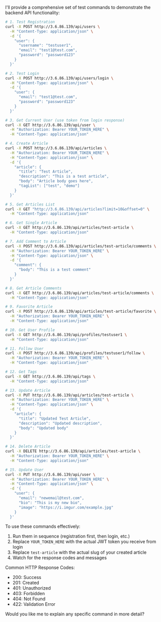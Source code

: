 I'll provide a comprehensive set of test commands to demonstrate the backend API functionality:

````bash
# 1. Test Registration
curl -X POST http://3.6.86.139/api/users \
  -H "Content-Type: application/json" \
  -d '{
    "user": {
      "username": "testuser1",
      "email": "test1@test.com",
      "password": "password123"
    }
  }'

# 2. Test Login
curl -X POST http://3.6.86.139/api/users/login \
  -H "Content-Type: application/json" \
  -d '{
    "user": {
      "email": "test1@test.com",
      "password": "password123"
    }
  }'

# 3. Get Current User (use token from login response)
curl -X GET http://3.6.86.139/api/user \
  -H "Authorization: Bearer YOUR_TOKEN_HERE" \
  -H "Content-Type: application/json"

# 4. Create Article
curl -X POST http://3.6.86.139/api/articles \
  -H "Authorization: Bearer YOUR_TOKEN_HERE" \
  -H "Content-Type: application/json" \
  -d '{
    "article": {
      "title": "Test Article",
      "description": "This is a test article",
      "body": "Article body goes here",
      "tagList": ["test", "demo"]
    }
  }'

# 5. Get Articles List
curl -X GET "http://3.6.86.139/api/articles?limit=10&offset=0" \
  -H "Content-Type: application/json"

# 6. Get Single Article
curl -X GET http://3.6.86.139/api/articles/test-article \
  -H "Content-Type: application/json"

# 7. Add Comment to Article
curl -X POST http://3.6.86.139/api/articles/test-article/comments \
  -H "Authorization: Bearer YOUR_TOKEN_HERE" \
  -H "Content-Type: application/json" \
  -d '{
    "comment": {
      "body": "This is a test comment"
    }
  }'

# 8. Get Article Comments
curl -X GET http://3.6.86.139/api/articles/test-article/comments \
  -H "Content-Type: application/json"

# 9. Favorite Article
curl -X POST http://3.6.86.139/api/articles/test-article/favorite \
  -H "Authorization: Bearer YOUR_TOKEN_HERE" \
  -H "Content-Type: application/json"

# 10. Get User Profile
curl -X GET http://3.6.86.139/api/profiles/testuser1 \
  -H "Content-Type: application/json"

# 11. Follow User
curl -X POST http://3.6.86.139/api/profiles/testuser1/follow \
  -H "Authorization: Bearer YOUR_TOKEN_HERE" \
  -H "Content-Type: application/json"

# 12. Get Tags
curl -X GET http://3.6.86.139/api/tags \
  -H "Content-Type: application/json"

# 13. Update Article
curl -X PUT http://3.6.86.139/api/articles/test-article \
  -H "Authorization: Bearer YOUR_TOKEN_HERE" \
  -H "Content-Type: application/json" \
  -d '{
    "article": {
      "title": "Updated Test Article",
      "description": "Updated description",
      "body": "Updated body"
    }
  }'

# 14. Delete Article
curl -X DELETE http://3.6.86.139/api/articles/test-article \
  -H "Authorization: Bearer YOUR_TOKEN_HERE" \
  -H "Content-Type: application/json"

# 15. Update User
curl -X PUT http://3.6.86.139/api/user \
  -H "Authorization: Bearer YOUR_TOKEN_HERE" \
  -H "Content-Type: application/json" \
  -d '{
    "user": {
      "email": "newemail@test.com",
      "bio": "This is my new bio",
      "image": "https://i.imgur.com/example.jpg"
    }
  }'
````

To use these commands effectively:

1. Run them in sequence (registration first, then login, etc.)
2. Replace `YOUR_TOKEN_HERE` with the actual JWT token you receive from login
3. Replace `test-article` with the actual slug of your created article
4. Watch for the response codes and messages

Common HTTP Response Codes:
- 200: Success
- 201: Created
- 401: Unauthorized
- 403: Forbidden
- 404: Not Found
- 422: Validation Error

Would you like me to explain any specific command in more detail?
